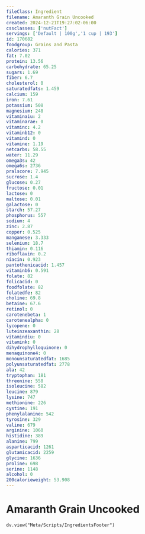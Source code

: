 ```yaml
---
fileClass: Ingredient
filename: Amaranth Grain Uncooked
created: 2024-12-21T19:27:02-06:00
cssclasses: ['nutFact']
servings: ['Default | 100g','1 cup | 193']
id: 170682
foodgroup: Grains and Pasta
calories: 371
fat: 7.02
protein: 13.56
carbohydrate: 65.25
sugars: 1.69
fiber: 6.7
cholesterol: 0
saturatedfats: 1.459
calcium: 159
iron: 7.61
potassium: 508
magnesium: 248
vitaminaiu: 2
vitaminarae: 0
vitaminc: 4.2
vitaminb12: 0
vitamind: 0
vitamine: 1.19
netcarbs: 58.55
water: 11.29
omega3s: 42
omega6s: 2736
pralscore: 7.945
sucrose: 1.4
glucose: 0.27
fructose: 0.01
lactose: 0
maltose: 0.01
galactose: 0
starch: 57.27
phosphorus: 557
sodium: 4
zinc: 2.87
copper: 0.525
manganese: 3.333
selenium: 18.7
thiamin: 0.116
riboflavin: 0.2
niacin: 0.923
pantothenicacid: 1.457
vitaminb6: 0.591
folate: 82
folicacid: 0
foodfolate: 82
folatedfe: 82
choline: 69.8
betaine: 67.6
retinol: 0
carotenebeta: 1
carotenealpha: 0
lycopene: 0
luteinzeaxanthin: 28
vitamindiu: 0
vitamink: 0
dihydrophylloquinone: 0
menaquinone4: 0
monounsaturatedfat: 1685
polyunsaturatedfat: 2778
ala: 42
tryptophan: 181
threonine: 558
isoleucine: 582
leucine: 879
lysine: 747
methionine: 226
cystine: 191
phenylalanine: 542
tyrosine: 329
valine: 679
arginine: 1060
histidine: 389
alanine: 799
asparticacid: 1261
glutamicacid: 2259
glycine: 1636
proline: 698
serine: 1148
alcohol: 0
200calorieweight: 53.908
---
```


# Amaranth Grain Uncooked

```dataviewjs
dv.view("Meta/Scripts/IngredientsFooter")
```